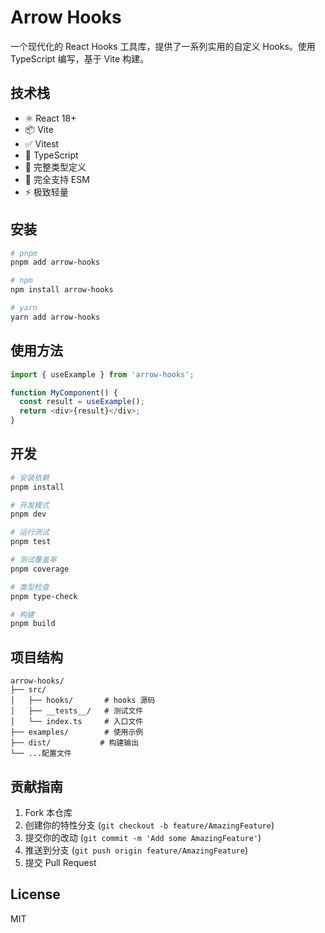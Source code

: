 # Arrow Hooks

一个现代化的 React Hooks 工具库，提供了一系列实用的自定义 Hooks。使用 TypeScript 编写，基于 Vite 构建。

## 技术栈

- ⚛️ React 18+
- 📦 Vite
- ✅ Vitest
- 🔷 TypeScript
- 📘 完整类型定义
- 🚀 完全支持 ESM
- ⚡️ 极致轻量

## 安装

```bash
# pnpm
pnpm add arrow-hooks

# npm
npm install arrow-hooks

# yarn
yarn add arrow-hooks
```

## 使用方法

```typescript
import { useExample } from 'arrow-hooks';

function MyComponent() {
  const result = useExample();
  return <div>{result}</div>;
}
```

## 开发

```bash
# 安装依赖
pnpm install

# 开发模式
pnpm dev

# 运行测试
pnpm test

# 测试覆盖率
pnpm coverage

# 类型检查
pnpm type-check

# 构建
pnpm build
```

## 项目结构

```
arrow-hooks/
├── src/
│   ├── hooks/       # hooks 源码
│   ├── __tests__/   # 测试文件
│   └── index.ts     # 入口文件
├── examples/        # 使用示例
├── dist/           # 构建输出
└── ...配置文件
```

## 贡献指南

1. Fork 本仓库
2. 创建你的特性分支 (`git checkout -b feature/AmazingFeature`)
3. 提交你的改动 (`git commit -m 'Add some AmazingFeature'`)
4. 推送到分支 (`git push origin feature/AmazingFeature`)
5. 提交 Pull Request

## License

MIT
